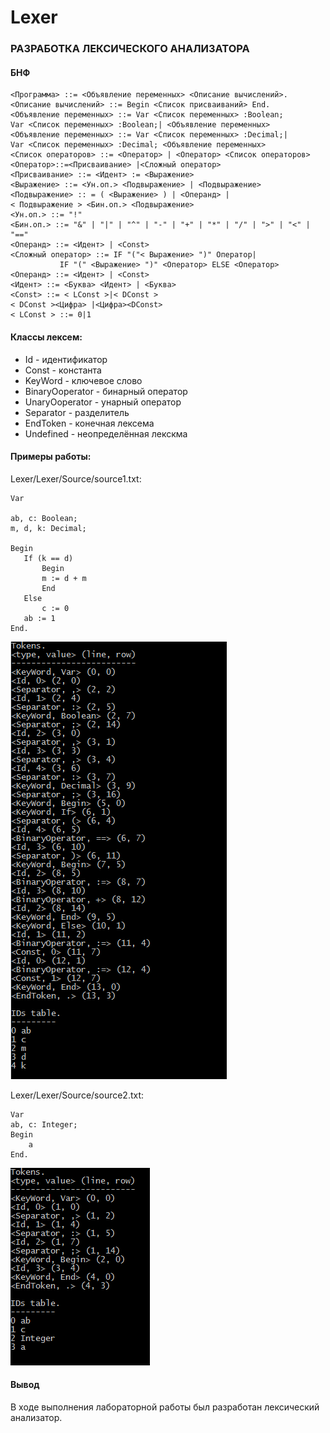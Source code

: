 # Lexer

### РАЗРАБОТКА ЛЕКСИЧЕСКОГО АНАЛИЗАТОРА

#### БНФ
```
<Программа> ::= <Объявление переменных> <Описание вычислений>.
<Описание вычислений> ::= Begin <Список присваиваний> End.
<Объявление переменных> ::= Var <Список переменных> :Boolean;
Var <Список переменных> :Boolean;| <Объявление переменных>
<Объявление переменных> ::= Var <Список переменных> :Decimal;|
Var <Список переменных> :Decimal; <Объявление переменных>
<Список операторов> ::= <Оператор> | <Оператор> <Список операторов>
<Оператор>::=<Присваивание> |<Сложный оператор> 
<Присваивание> ::= <Идент> := <Выражение>
<Выражение> ::= <Ун.оп.> <Подвыражение> | <Подвыражение>
<Подвыражение> :: = ( <Выражение> ) | <Операнд> |
< Подвыражение > <Бин.оп.> <Подвыражение>
<Ун.оп.> ::= "!"
<Бин.оп.> ::= "&" | "|" | "^" | "-" | "+" | "*" | "/" | ">" | "<" | "=="
<Операнд> ::= <Идент> | <Const>
<Сложный оператор> ::= IF "("< Выражение> ")" Оператор|
           IF "(" <Выражение> ")" <Оператор> ELSE <Оператор>
<Операнд> ::= <Идент> | <Const>
<Идент> ::= <Буква> <Идент> | <Буква>
<Const> ::= < LConst >|< DConst > 
< DConst ><Цифра> |<Цифра><DConst>
< LConst > ::= 0|1
```

#### Классы лексем:
 - Id - идентификатор
 - Const - константа
 - KeyWord - ключевое слово
 - BinaryOoperator - бинарный оператор
 - UnaryOoperator - унарный оператор
 - Separator - разделитель
 - EndToken - конечная лексема
 - Undefined - неопределённая лекскма
 
 #### Примеры работы:
 
 
  Lexer/Lexer/Source/source1.txt:
 ```
 Var

ab, c: Boolean;
m, d, k: Decimal;

Begin
	If (k == d)
	    Begin
	    m := d + m
	    End
	Else
		c := 0
	ab := 1
End.
```
![Вывыод программы](https://github.com/Ba-Ski/Lexer/blob/master/Lexer/imgs/fstExample.png "Вывыод программы")


 Lexer/Lexer/Source/source2.txt:
```
Var
ab, c: Integer;
Begin
    a
End.
```

![Вывыод программы](https://github.com/Ba-Ski/Lexer/blob/master/Lexer/imgs/scndExample.png "Вывыод программы")

#### Вывод
В ходе выполнения лабораторной работы был разработан лексический анализатор.
